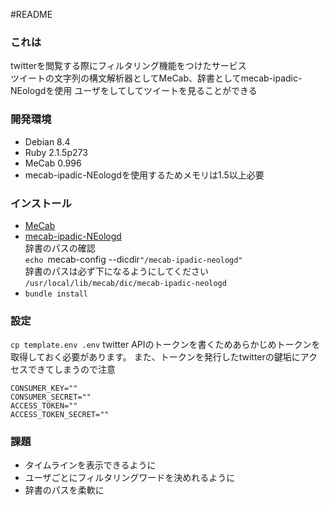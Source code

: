#README
### **これは**
twitterを閲覧する際にフィルタリング機能をつけたサービス  
ツイートの文字列の構文解析器としてMeCab、辞書としてmecab-ipadic-NEologdを使用
ユーザをしてしてツイートを見ることができる

### **開発環境**
- Debian 8.4
- Ruby 2.1.5p273
- MeCab 0.996
- mecab-ipadic-NEologdを使用するためメモリは1.5以上必要


### **インストール**
- [MeCab](http://taku910.github.io/mecab/)
- [mecab-ipadic-NEologd](https://github.com/neologd/mecab-ipadic-neologd)  
  辞書のパスの確認  
  `echo `mecab-config --dicdir`"/mecab-ipadic-neologd"`  
  辞書のパスは必ず下になるようにしてください  
  `/usr/local/lib/mecab/dic/mecab-ipadic-neologd`  
- `bundle install`

### 設定
`cp template.env .env`
twitter APIのトークンを書くためあらかじめトークンを取得しておく必要があります。
また、トークンを発行したtwitterの鍵垢にアクセスできてしまうので注意
```.env
CONSUMER_KEY=""
CONSUMER_SECRET=""
ACCESS_TOKEN=""
ACCESS_TOKEN_SECRET=""
```

### **課題**
- タイムラインを表示できるように
- ユーザごとにフィルタリングワードを決めれるように
- 辞書のパスを柔軟に


